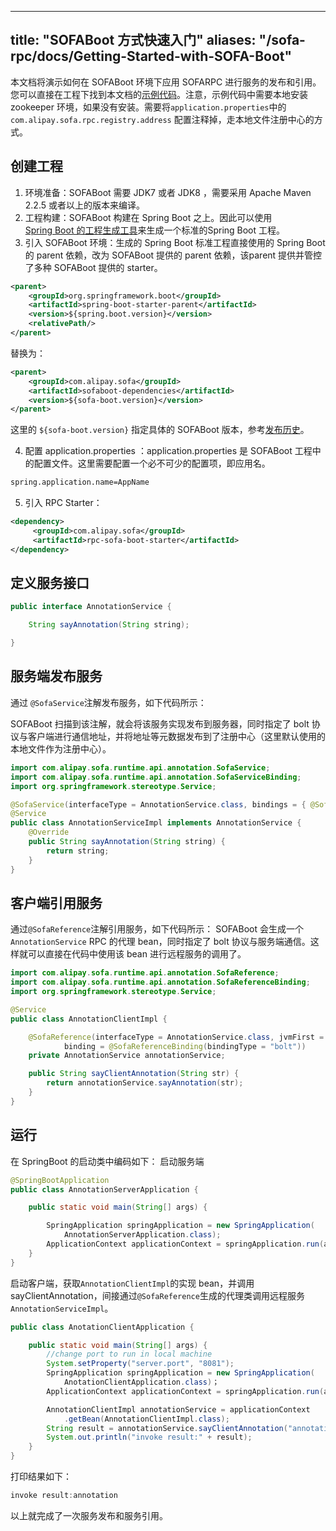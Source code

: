 
---
title: "SOFABoot 方式快速入门"
aliases: "/sofa-rpc/docs/Getting-Started-with-SOFA-Boot"
---
本文档将演示如何在 SOFABoot 环境下应用 SOFARPC 进行服务的发布和引用。
您可以直接在工程下找到本文档的[示例代码](https://github.com/sofastack-guides/sofa-rpc-guides)。注意，示例代码中需要本地安装 zookeeper 环境，如果没有安装。需要将`application.properties`中的`com.alipay.sofa.rpc.registry.address` 配置注释掉，走本地文件注册中心的方式。

## 创建工程

1. 环境准备：SOFABoot 需要 JDK7 或者 JDK8 ，需要采用 Apache Maven 2.2.5 或者以上的版本来编译。
2. 工程构建：SOFABoot 构建在 Spring Boot 之上。因此可以使用 [Spring&nbsp;Boot&nbsp;的工程生成工具](http://start.spring.io/)来生成一个标准的Spring Boot 工程。
3. 引入 SOFABoot 环境：生成的 Spring Boot 标准工程直接使用的 Spring Boot 的 parent 依赖，改为 SOFABoot 提供的 parent 依赖，该parent 提供并管控了多种 SOFABoot 提供的 starter。

```xml
<parent>
    <groupId>org.springframework.boot</groupId>
    <artifactId>spring-boot-starter-parent</artifactId>
    <version>${spring.boot.version}</version>
    <relativePath/>
</parent>
```

替换为：

```xml
<parent>
    <groupId>com.alipay.sofa</groupId>
    <artifactId>sofaboot-dependencies</artifactId>
    <version>${sofa-boot.version}</version>
</parent>
```

这里的 `${sofa-boot.version}` 指定具体的 SOFABoot 版本，参考[发布历史](https://github.com/sofastack/sofa-boot/releases)。

4. 配置 application.properties ：application.properties 是 SOFABoot 工程中的配置文件。这里需要配置一个必不可少的配置项，即应用名。

```xml
spring.application.name=AppName
```

5. 引入 RPC Starter：

```xml
<dependency>
     <groupId>com.alipay.sofa</groupId>
     <artifactId>rpc-sofa-boot-starter</artifactId>
</dependency>
```

## 定义服务接口

```java
public interface AnnotationService {

    String sayAnnotation(String string);

}
```

## 服务端发布服务

通过 `@SofaService`注解发布服务，如下代码所示：

SOFABoot 扫描到该注解，就会将该服务实现发布到服务器，同时指定了 bolt 协议与客户端进行通信地址，并将地址等元数据发布到了注册中心（这里默认使用的本地文件作为注册中心）。

```java
import com.alipay.sofa.runtime.api.annotation.SofaService;
import com.alipay.sofa.runtime.api.annotation.SofaServiceBinding;
import org.springframework.stereotype.Service;

@SofaService(interfaceType = AnnotationService.class, bindings = { @SofaServiceBinding(bindingType = "bolt") })
@Service
public class AnnotationServiceImpl implements AnnotationService {
    @Override
    public String sayAnnotation(String string) {
        return string;
    }
}
```

## 客户端引用服务

通过`@SofaReference`注解引用服务，如下代码所示：
SOFABoot 会生成一个 `AnnotationService` RPC 的代理 bean，同时指定了 bolt 协议与服务端通信。这样就可以直接在代码中使用该 bean 进行远程服务的调用了。

```java
import com.alipay.sofa.runtime.api.annotation.SofaReference;
import com.alipay.sofa.runtime.api.annotation.SofaReferenceBinding;
import org.springframework.stereotype.Service;

@Service
public class AnnotationClientImpl {

    @SofaReference(interfaceType = AnnotationService.class, jvmFirst = false, 
            binding = @SofaReferenceBinding(bindingType = "bolt"))
    private AnnotationService annotationService;

    public String sayClientAnnotation(String str) {
        return annotationService.sayAnnotation(str);
    }
}
```

## 运行

在 SpringBoot 的启动类中编码如下：
启动服务端

```java
@SpringBootApplication
public class AnnotationServerApplication {

    public static void main(String[] args) {

        SpringApplication springApplication = new SpringApplication(
            AnnotationServerApplication.class);
        ApplicationContext applicationContext = springApplication.run(args);
    }
}
```

启动客户端，获取`AnnotationClientImpl`的实现 bean，并调用 sayClientAnnotation，间接通过`@SofaReference`生成的代理类调用远程服务 `AnnotationServiceImpl`。

```java
public class AnotationClientApplication {

    public static void main(String[] args) {
        //change port to run in local machine
        System.setProperty("server.port", "8081");
        SpringApplication springApplication = new SpringApplication(
            AnotationClientApplication.class)；
        ApplicationContext applicationContext = springApplication.run(args);

        AnnotationClientImpl annotationService = applicationContext
            .getBean(AnnotationClientImpl.class);
        String result = annotationService.sayClientAnnotation("annotation");
        System.out.println("invoke result:" + result);
    }
}
```

打印结果如下：

```java
invoke result:annotation
```

以上就完成了一次服务发布和服务引用。
